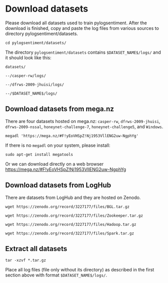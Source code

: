 # Download datasets
Please download all datasets used to train pylogsentiment. After the download is finished, copy and paste the log files from various sources to directory pylogsentiment/datasets.
 
`cd pylogsentiment/datasets/` 

The directory `pylogsentiment/datasets` contains `$DATASET_NAME$/logs/` and it should look like this:

`datasets/`

`--/casper-rw/logs/`

`--/dfrws-2009-jhuisi/logs/`

`--/$DATASET_NAME$/logs/`

## Download datasets from mega.nz

There are four datasets hosted on mega.nz: `casper-rw`, `dfrws-2009-jhuisi`, `dfrws-2009-nssal`, `honeynet-challenge-7`, `honeynet-challenge5`, and `Windows`.

`megadl 'https://mega.nz/#F!yEoVHSpZ!Nj1953VllENG2uw-NgphYg'`

If there is no `megadl` on your system, please install:

`sudo apt-get install megatools`

Or we can download directly on a web browser https://mega.nz/#F!yEoVHSpZ!Nj1953VllENG2uw-NgphYg

## Download datasets from LogHub

There are datasets from LogHub and they are hosted on Zenodo. 

`wget https://zenodo.org/record/3227177/files/BGL.tar.gz`

`wget https://zenodo.org/record/3227177/files/Zookeeper.tar.gz`

`wget https://zenodo.org/record/3227177/files/Hadoop.tar.gz`

`wget https://zenodo.org/record/3227177/files/Spark.tar.gz`

## Extract all datasets

`tar -xzvf *.tar.gz`

Place all log files (file only without its directory) as described in the first section above with format `$DATASET_NAME$/logs/`. 
